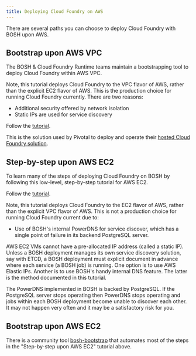 ```yaml
---
title: Deploying Cloud Foundry on AWS
---
```


There are several paths you can choose to deploy Cloud Foundry with BOSH upon AWS.

## <a id='bootstrap-vpc'></a>Bootstrap upon AWS VPC ##

The BOSH &amp; Cloud Foundry Runtime teams maintain a bootstrapping tool to deploy Cloud Foundry within AWS VPC.

Note, this tutorial deploys Cloud Foundry to the VPC flavor of AWS, rather than the explicit EC2 flavor of AWS.  This is the production choice for running Cloud Foundry currently. There are two reasons:

* Additional security offered by network isolation
* Static IPs are used for service discovery

Follow the [tutorial](/docs/running/deploying-cf/bootstrap-aws-vpc/).

This is the solution used by Pivotal to deploy and operate their [hosted Cloud Foundry solution](http://run.pivotal.io).

## <a id='low-level-ec2'></a>Step-by-step upon AWS EC2 ##

To learn many of the steps of deploying Cloud Foundry on BOSH by following this low-level, step-by-step tutorial for AWS EC2.

Follow the [tutorial](/docs/running/deploying-cf/aws-ec2/).

Note, this tutorial deploys Cloud Foundry to the EC2 flavor of AWS, rather than the explicit VPC flavor of AWS.  This is not a production choice for running Cloud Foundry current due to:

* Use of BOSH's internal PowerDNS for service discover, which has a single point of failure in its backend PostgreSQL server.

AWS EC2 VMs cannot have a pre-allocated IP address (called a static IP). Unless a BOSH deployment manages its own service discovery solution, say with ETCD, a BOSH deployment must explicit document in advance where each service (a BOSH job) is running. One option is to use AWS Elastic IPs. Another is to use BOSH's handy internal DNS feature. The latter is the method documented in this tutorial.

The PowerDNS implemented in BOSH is backed by PostgreSQL. If the PostgreSQL server stops operating then PowerDNS stops operating and jobs within each BOSH deployment become unable to discover each other. It may not happen very often and it may be a satisfactory risk for you.

## <a id='low-level-ec2'></a>Bootstrap upon AWS EC2 ##

There is a community tool [bosh-bootstrap](https://github.com/cloudfoundry-community/bosh-bootstrap "cloudfoundry-community/bosh-bootstrap · GitHub") that automates most of the steps in the "Step-by-step upon AWS EC2" tutorial above.
